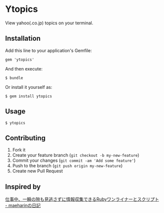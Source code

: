 # Ytopics

View yahoo(.co.jp) topics on your terminal.

## Installation

Add this line to your application's Gemfile:

    gem 'ytopics'

And then execute:

    $ bundle

Or install it yourself as:

    $ gem install ytopics

## Usage

    $ ytopics

## Contributing

1. Fork it
2. Create your feature branch (`git checkout -b my-new-feature`)
3. Commit your changes (`git commit -am 'Add some feature'`)
4. Push to the branch (`git push origin my-new-feature`)
5. Create new Pull Request

## Inspired by

[仕事中、一瞬の隙も見逃さずに情報収集できるRubyワンライナーとスクリプト - maeharinの日記](http://d.hatena.ne.jp/maeharin/20130110/p1)
